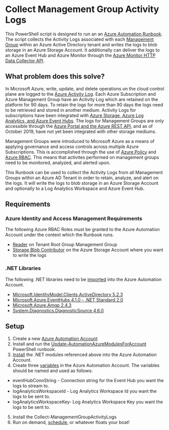 # Collect Management Group Activity Logs
This PowerShell script is designed to run an an [Azure Automation Runbook](https://docs.microsoft.com/en-us/azure/automation/automation-runbook-types#powershell-runbooks).  The script collects the Activity Logs associated with each [Management Group](https://docs.microsoft.com/en-us/azure/governance/management-groups/overview) within an Azure Active Directory tenant and writes the logs to blob storage in an Azure Storage Account.  It additionally can deliver the logs to an Azure Event Hub and Azure Monitor through the [Azure Monitor HTTP Data Collector API](https://docs.microsoft.com/en-us/azure/azure-monitor/platform/data-collector-api).  

## What problem does this solve?
In Microsoft Azure, write, update, and delete operations on the cloud control plane are logged to the [Azure Activity Log](https://docs.microsoft.com/en-us/azure/azure-monitor/platform/activity-logs-overview).  Each Azure Subscription and Azure Management Group have an Activity Log which are retained on the platform for 90 days.  To retain the logs for more than 90 days the logs need to be retrieved and stored in another medium.  Activity Logs for subscriptions have been integrated with [Azure Storage, Azure Log Analytics, and Azure Event Hubs](https://docs.microsoft.com/en-us/azure/azure-monitor/platform/activity-log-export).  The logs for Management Groups are only accessible through the [Azure Portal and the Azure REST API](https://feedback.azure.com/forums/911473-azure-management-groups/suggestions/34705756-activity-log-for-management-group), and as of October 2019, have not yet been integrated with other storage mediums. 

Management Groups were introduced to Microsoft Azure as a means of applying governance and access controls across multiple Azure Subscriptions.  This is accomplished through the use of [Azure Policy](https://docs.microsoft.com/en-us/azure/governance/policy/overview) and [Azure RBAC](https://docs.microsoft.com/en-us/azure/role-based-access-control/overview).  This means that activites performed on management groups need to be monitored, analyzed, and alerted upon.

This Runbook can be used to collect the Activity Logs from all Management Groups within an Azure AD Tenant in order to retain, analyze, and alert on the logs.  It will write the logs to blob storage in an Azure Storage Account and optionally to a Log Analytics Workspace and Azure Event Hub.  

## Requirements

### Azure Identity and Access Management Requirements
The following Azure RBAC Roles must be granted to the Azure Automation Account under the context which the Runbook runs.

* [Reader](https://docs.microsoft.com/en-us/azure/role-based-access-control/built-in-roles#reader) on Tenant Root Group Management Group
* [Storage Blob Contributor](https://docs.microsoft.com/en-us/azure/storage/common/storage-auth-aad-rbac-portal) on the Azure Storage Account where you want to write the logs

### .NET Libraries
The following .NET libraries need to be [imported](https://docs.microsoft.com/en-us/azure/automation/shared-resources/modules) into the Azure Automation Account.

* [Microsoft.IdentityModel.Clients.ActiveDirectory 5.2.3](https://www.nuget.org/packages/Microsoft.IdentityModel.Clients.ActiveDirectory/)
* [Microsoft.Azure.EventHubs 4.1.0 - .NET Standard 2.0](https://www.nuget.org/packages/Microsoft.Azure.EventHubs/)
* [Microsoft.Azure.Amqp 2.4.3](https://www.nuget.org/packages/Microsoft.Azure.Amqp/2.4.3)
* [System.Diagnostics.DiagnosticSource 4.6.0](https://www.nuget.org/packages/System.Diagnostics.DiagnosticSource/)

## Setup

1. Create a new [Azure Automation Account](https://docs.microsoft.com/en-us/azure/automation/automation-quickstart-create-account)
2. Install and run the [Update-AutomationAzureModulesForAccount](https://github.com/microsoft/AzureAutomation-Account-Modules-Update/blob/master/Update-AutomationAzureModulesForAccount.ps1) PowerShell runbook.
3. [Install](https://docs.microsoft.com/en-us/azure/automation/shared-resources/modules) the .NET modules referenced above into the Azure Automation Account.
4. Create three [variables](https://docs.microsoft.com/en-us/azure/automation/shared-resources/variables) in the Azure Automation Account.  The variables should be named and used as follows:
  * eventHubConnString - Connection string for the Event Hub you want the logs to stream to.
  * logAnalyticsWorkspaceId - Log Analytics Workspace Id you want the logs to be sent to.
  * logAnalyticsWorkspaceKey- Log Analytics Workspace Key you want the logs to be sent to.
5. Install the Collect-ManagementGroupActivityLogs
6. Run on demand, [schedule](https://docs.microsoft.com/en-us/azure/automation/shared-resources/schedules), or whatever floats your boat!



